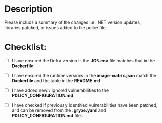 # Description

Please include a summary of the changes i.e. .NET version updates, libraries patched, or issues added to the policy file.

# Checklist:

- [ ] I have ensured the Defra version in the **JOB.env** file matches that in the **Dockerfile**
- [ ] I have ensured the runtime versions in the **image-matrix.json** match the **Dockerfile** and the table in the **README.md**
- [ ] I have added newly ignored vulnerabilities to the **POLICY_CONFIGURATION.md**
- [ ] I have checked if previously identified vulnerabilities have been patched, and can be removed from the **.grype.yaml** and **POLICY_CONFIGURATION.md** files

